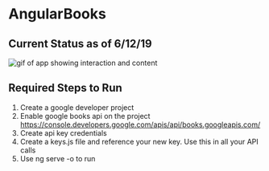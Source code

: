 # AngularBooks

## Current Status as of 6/12/19

![gif of app showing interaction and content](https://media.giphy.com/media/9Y3itC5vmLOVK8Gx6E/giphy.gif)


## Required Steps to Run

1. Create a google developer project
2. Enable google books api on the project
https://console.developers.google.com/apis/api/books.googleapis.com/
3. Create api key credentials
4. Create a keys.js file and reference your new key. Use this in all your API calls
5. Use ng serve -o to run